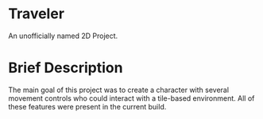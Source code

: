 # Traveler
An unofficially named 2D Project.

# Brief Description

The main goal of this project was to create a character with several movement controls who could interact with a tile-based environment. All of these features were present in the current build.
